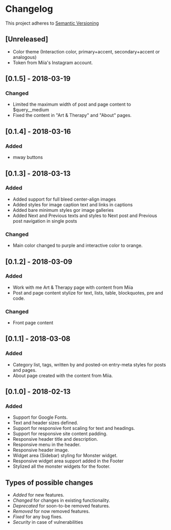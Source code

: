 # Changelog

This project adheres to [Semantic Versioning](http://semver.org/spec/v2.0.0.html)

## [Unreleased]
- Color theme (Interaction color, primary+accent, secondary+accent or analogous)
- Token from Miia's Instagram account. 

## [0.1.5] - 2018-03-19
### Changed
- Limited the maximum width of post and page content to $query__medium
- Fixed the content in "Art & Therapy" and "About" pages. 

## [0.1.4] - 2018-03-16
### Added 
- mway buttons

## [0.1.3] - 2018-03-13
### Added
- Added support for full bleed center-align images
- Added styles for image caption text and links in captions
- Added bare minimum styles gor image galleries
- Added Next and Previous texts and styles to Next post and Previous post navigation in single posts

### Changed
- Main color changed to purple and interactive color to orange. 

## [0.1.2] - 2018-03-09
### Added
- Work with me Art & Therapy page with content from Miia
- Post and page content stylize for text, lists, table, blockquotes, pre and code. 

### Changed
- Front page content

## [0.1.1] - 2018-03-08
### Added
- Category list, tags, written by and posted-on entry-meta styles for posts and pages. 
- About page created with the content from Miia. 

## [0.1.0] - 2018-02-13
### Added
- Support for Google Fonts.
- Text and header sizes defined.
- Support for responsive font scaling for text and headings.
- Support for responsive site content padding.
- Responsive header title and description.
- Responsive menu in the header.
- Responsive header image.
- Widget area (Sidebar) styling for Monster widget.
- Responsive widget area support added in the Footer
- Stylized all the monster widgets for the footer.



## Types of possible changes

- *Added* for new features.
- *Changed* for changes in existing functionality.
- *Deprecated* for soon-to-be removed features.
- *Removed* for now removed features.
- *Fixed* for any bug fixes.
- *Security* in case of vulnerabilities